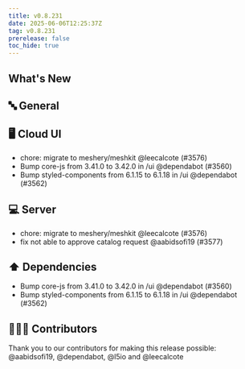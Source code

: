 ```yaml
---
title: v0.8.231
date: 2025-06-06T12:25:37Z
tag: v0.8.231
prerelease: false
toc_hide: true
---
```


## What's New
## 🔤 General
## 🖥 Cloud UI

- chore: migrate to meshery/meshkit @leecalcote (#3576)
- Bump core-js from 3.41.0 to 3.42.0 in /ui @dependabot (#3560)
- Bump styled-components from 6.1.15 to 6.1.18 in /ui @dependabot (#3562)

## 💻 Server

- chore: migrate to meshery/meshkit @leecalcote (#3576)
- fix not able to approve catalog request @aabidsofi19 (#3577)

## ⬆️ Dependencies

- Bump core-js from 3.41.0 to 3.42.0 in /ui @dependabot (#3560)
- Bump styled-components from 6.1.15 to 6.1.18 in /ui @dependabot (#3562)

## 👨🏽‍💻 Contributors

Thank you to our contributors for making this release possible:
@aabidsofi19, @dependabot, @l5io and @leecalcote

